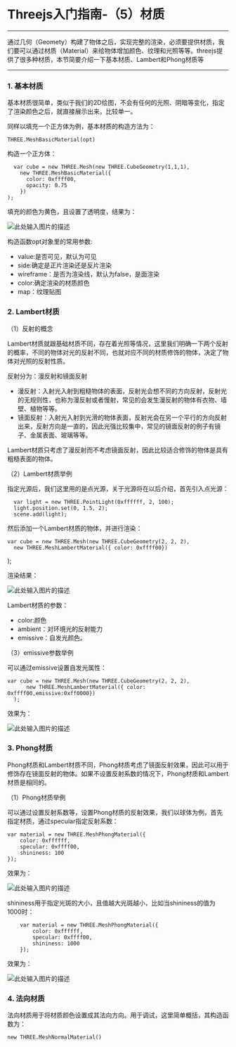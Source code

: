 # Threejs入门指南-（5）材质

------

通过几何（Geomety）构建了物体之后，实现完整的渲染，必须要提供材质，我们要可以通过材质（Material）来给物体增加颜色、纹理和光照等等。threejs提供了很多种材质，本节简要介绍一下基本材质、Lambert和Phong材质等

------



### 1. 基本材质

基本材质很简单，类似于我们的2D绘图，不会有任何的光照、阴暗等变化，指定了渲染颜色之后，就直接展示出来，比较单一。

同样以填充一个正方体为例，基本材质的构造方法为：

    THREE.MeshBasicMaterial(opt)

构造一个正方体：

      var cube = new THREE.Mesh(new THREE.CubeGeometry(1,1,1),
        new THREE.MeshBasicMaterial({
          color: 0xffff00,
          opacity: 0.75
        })
    );

填充的颜色为黄色，且设置了透明度，结果为：

![此处输入图片的描述][1]

构造函数opt对象里的常用参数:

 - value:是否可见，默认为可见
 - side:确定是正片渲染还是反片渲染
 - wireframe：是否为渲染线，默认为false，是面渲染
 - color:确定渲染的材质颜色
 - map：纹理贴图


### 2. Lambert材质

（1）反射的概念

Lambert材质就跟基础材质不同，存在着光照等情况，这里我们明确一下两个反射的概率，不同的物体对光的反射不同，也就对应不同的材质修饰的物体，决定了物体对光照的反射性质。

反射分为：漫反射和镜面反射

 - 漫反射：入射光入射到粗糙物体的表面，反射光会想不同的方向反射，反射光的无规则性，也称为漫反射或者慢射，常见的会发生漫反射的物体有衣物、墙壁、植物等等。
 - 镜面反射：入射光入射到光滑的物体表面，反射光会在另一个平行的方向反射出来，反射方向是一直的，因此光强比较集中，常见的镜面反射的例子有镜子、金属表面、玻璃等等。

Lambert材质只考虑了漫反射而不考虑镜面反射，因此比较适合修饰的物体是具有粗糙表面的物体。

 （2）Lambert材质举例

 指定光源后，我们这里用的是点光源，关于光源将在以后介绍，首先引入点光源：


      var light = new THREE.PointLight(0xffffff, 2, 100);
      light.position.set(0, 1.5, 2);
      scene.add(light);

然后添加一个Lambert材质的物体，并进行渲染：

    var cube = new THREE.Mesh(new THREE.CubeGeometry(2, 2, 2),
      new THREE.MeshLambertMaterial({ color: 0xffff00})
  );

 渲染结果：

 ![此处输入图片的描述][2]

Lambert材质的参数：

 - color:颜色
 - ambient：对环境光的反射能力
 - emissive：自发光颜色。

（3）emissive参数举例

可以通过emissive设置自发光属性：

    var cube = new THREE.Mesh(new THREE.CubeGeometry(2, 2, 2),
          new THREE.MeshLambertMaterial({ color: 0xffff00,emissive:0xff0000})
      );
效果为：

![此处输入图片的描述][3]

### 3. Phong材质

Phong材质和Lambert材质不同，Phong材质考虑了镜面反射效果，因此可以用于修饰存在镜面反射的物体。如果不设置反射系数的情况下，Phong材质和Lambert材质是相同的。

（1）Phong材质举例

可以通过设置反射系数等，设置Phong材质的反射效果，我们以球体为例，首先指定材质，通过specular指定反射系数：

    var material = new THREE.MeshPhongMaterial({
        color: 0xffffff,
        specular: 0xffff00,
        shininess: 100
    });

效果为：

![此处输入图片的描述][4]

shininess用于指定光斑的大小，且值越大光斑越小，比如当shininess的值为1000时：

        var material = new THREE.MeshPhongMaterial({
            color: 0xffffff,
            specular: 0xffff00,
            shininess: 1000
        });
效果为：

![此处输入图片的描述][5]

### 4. 法向材质

法向材质用于将材质颜色设置成其法向方向。用于调试，这里简单概括，其构造函数为：

    new THREE.MeshNormalMaterial()



  [1]: https://github.com/forthealllight/learn-threejs/blob/master/images/met1.png
  [2]: https://github.com/forthealllight/learn-threejs/blob/master/images/met2.png
  [3]: https://github.com/forthealllight/learn-threejs/blob/master/images/met3.png
  [4]: https://github.com/forthealllight/learn-threejs/blob/master/images/met4.png
  [5]: https://github.com/forthealllight/learn-threejs/blob/master/images/met5.png
